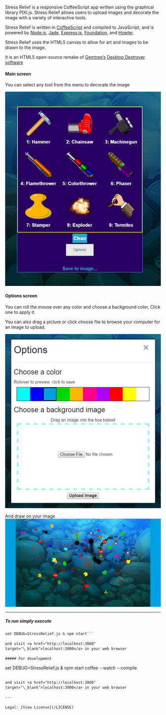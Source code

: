 Stress Relief is a responsive CoffeeScript app written using the graphical library PIXI.js. Stress Relief allows users to upload images and decorate the image with a variety of interactive tools. 

Stress Relief is written in [CoffeeScript](http://coffeescript.org/) and compiled to JavaScript, and is powered by [Node.js](https://nodejs.org/), [Jade](http://jade-lang.com/), [Express.js](http://expressjs.com/), [Foundation](http://foundation.zurb.com/), and [Howler](http://goldfirestudios.com/blog/104/howler.js-Modern-Web-Audio-Javascript-Library).

Stress Relief uses the HTML5 canvas to allow for art and images to be drawn to the image.

It is an HTML5 open-source remake of [Gemtree’s](http://www.gemtree.com/) [Desktop Destroyer software](http://publisher.games.brothersoft.com/gemtree-software-total-download/)

#### Main screen
You can select any tool from the menu to decorate the image

![](./resources/1.PNG)

#### Options screen
You can roll the mouse over any color and choose a background color. Click one to apply it.

You can also drag a picture or click choose file to browse your computer for an image to upload.

![](./resources/2.PNG)

And draw on your image
![](./resources/3.PNG)

---

##### To run simply execute

```
set DEBUG=StressRelief.js & npm start```

and visit <a href="http://localhost:3000" target="\_blank">localhost:3000</a> in your web browser

##### For development

```
set DEBUG=StressRelief.js & npm start
coffee --watch --compile <directory>
```

and visit <a href="http://localhost:3000" target="\_blank">localhost:3000</a> in your web browser

---

Legal: [View License](/LICENSE)
